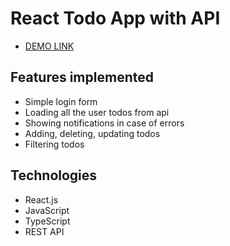 # React Todo App with API

- [DEMO LINK](https://denyskleimenov.github.io/react_todo-app-with-api/)

## Features implemented

- Simple login form
- Loading all the user todos from api
- Showing notifications in case of errors
- Adding, deleting, updating todos
- Filtering todos

## Technologies

- React.js
- JavaScript
- TypeScript
- REST API
